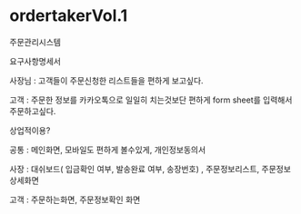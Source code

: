 # ordertakerVol.1
주문관리시스템

요구사항명세서



사장님 : 고객들이 주문신청한 리스트들을 편하게 보고싶다.

고객 : 주문한 정보를 카카오톡으로 일일히 치는것보단 편하게 form sheet를 입력해서 주문하고싶다.



상업적이용?


공통 : 메인화면, 모바일도 편하게 볼수있게, 개인정보동의서



사장 : 대쉬보드( 입금확인 여부, 발송완료 여부, 송장번호) , 주문정보리스트, 주문정보상세화면 



고객 :  주문하는화면, 주문정보확인 화면